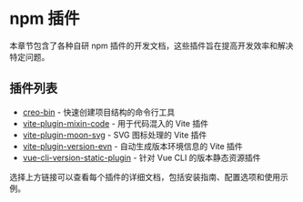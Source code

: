 # npm 插件

本章节包含了各种自研 npm 插件的开发文档，这些插件旨在提高开发效率和解决特定问题。

## 插件列表

- [creo-bin](./creo-bin/) - 快速创建项目结构的命令行工具
- [vite-plugin-mixin-code](./vite-plugin-mixin-code/) - 用于代码混入的 Vite 插件
- [vite-plugin-moon-svg](./vite-plugin-moon-svg/) - SVG 图标处理的 Vite 插件
- [vite-plugin-version-evn](./vite-plugin-version-evn/) - 自动生成版本环境信息的 Vite 插件
- [vue-cli-version-static-plugin](./vue-cli-version-static-plugin/) - 针对 Vue CLI 的版本静态资源插件

选择上方链接可以查看每个插件的详细文档，包括安装指南、配置选项和使用示例。 